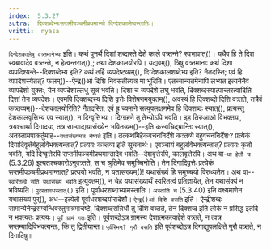 ```yaml
---
index:  5.3.27
sutra:  दिक्शब्देभ्यःसप्तमीपञ्चमीप्रथमाभ्यो दिग्देशकालेष्वस्तातिः।
vritti:  nyasa
---
```


`दिग्देशकालेषु वत्र्तमानेभ्यः` इति। कथं पुनर्थे दिशां शब्दास्ते देशे काले वत्र्तन्ते? स्वभावात्()। यथैव हि ते दिश स्वबावादेव वत्र्तन्ते, न हेत्वन्तरात्(),; तथा देशकालयोरपि। यद्यवम्(), त्रिषु वत्र्तमानाः कथं दिशा व्यपदिश्यन्ते--दिक्शब्देभ्य इति? कथं तर्हि व्यपदेष्टव्यम्(), दिग्देशकालशब्देभ्य इति? नैतदस्ति; एवं हि व्यपदेशस्यैतत्? फलम्()--ऐन्द्र()आं दिशि निवसतीत्यत्र मा भूदिति। एतच्चान्यतमेनापि लभ्यत इत्यनेनैव व्यापदेशो युक्तः, येन व्यपदेशाल्लधु सूत्रं भवति। दिशा च व्यपदेशे लघु भवति, दिक्शब्दस्याल्पाच्तरत्वादिति दिशां तेन व्यपदेशः। एवमपि दिक्शब्दस्य दिशि वृत्तेः विशेषणमयुक्तम्(), अवस्यं हि दिक्शब्दो दिशि वत्र्तते, तत्रैवं कत्र्तव्यम्()--देशकालयोरिति? नैतदस्ति; एवं ह्रु च्यमाने सत्युपलक्षणमेव हि दिक्शब्दः स्यात्(), प्रत्यस्तु देशकालवृत्तिभ्य एव स्यात्(), न दिग्वृत्तिभ्यः। दिग्ग्रहणे तु तेभ्योऽपि भवति। 
इह तिरुआओ विभक्तयः, त्रयश्चार्था दिगादयः, तत्र साम्याद्यथासंख्येन भवितव्यम्()--इति कस्यचिद्भ्रान्तिः स्यात्(), अतस्तामपाकर्तुमाह--`यथासंख्यमत्र नेष्यते` इति। तत्कथमिहेकवचननिर्देशे कत्र्तव्ये बहुवचननिर्देशः? प्रत्येकं दिगादिवृत्तेर्बहुलविभक्त्यन्तात्? प्रत्ययः कत्र्तव्य इति सूचनार्थः। एवञ्चायं बहुलविभक्त्यन्तात्? प्रत्ययः कृतो भवति, यदि दिग्वृत्तेरपि सप्तमीपञ्चमीप्रथमान्तादेव भवति--देशवृत्तेरपि, कालवृत्तेरपि। अथ वा-`था हेतौ च` (5.3.26) इत्यतश्चकारोऽनुवत्र्तते, स च श्रुतिमेव समुच्चिनोति। तेन दिगादिवृत्तेः प्रत्येकं सप्तमीपञ्चमीप्रथमान्तात्? प्रत्ययो भवति, न यतासंख्यम्()! यथासंख्यं हि समुच्चयो विरुध्यतेत। अथ वा--`स्वरितत्वे सति यथासंख्यं भवति` इत्युक्तम्(), न चेह यथासंख्यार्थं स्वरितत्वं प्रतिज्ञायेत, तेन यथासंक्यं न भविष्यति।
`पुरस्तावधस्तात्()` इति। पूर्वाधरशब्दाभ्यामस्तातिः। `अस्ताति च` (5.3.40) इति वक्ष्यमाणेन यथासंख्यं पुर्(), अध--इत्येतौ पूर्वाधरशब्दयोरादेशौ। 
`ऐन्द्र()आं दिशि वसति` इति। ऐन्द्रीशब्दः सामान्येनेन्द्रसम्बन्धिवस्तुमात्रमाचष्टे, दिक्शब्दसन्निधौ तु दिशि वत्र्तते, तेन दिक्शब्द इति लोके न प्रसिद्ध इतदि न भवत्यतः प्रत्ययः। `पूर्वं ग्रामं गतः` इति। पूर्वशब्दोऽत्र ग्रामस्य देशात्मकत्वाद्देशे वत्र्तते, न त्वत्र सप्तम्यादिविभक्त्यन्तः, किं तु द्वितीयान्त। `पूर्वस्मिन्? गुरौ वसति` इति पूर्वशब्दोऽत्र दिगाद्युपलक्षिते गुरौ वत्र्तते, न दिगादिषु॥
